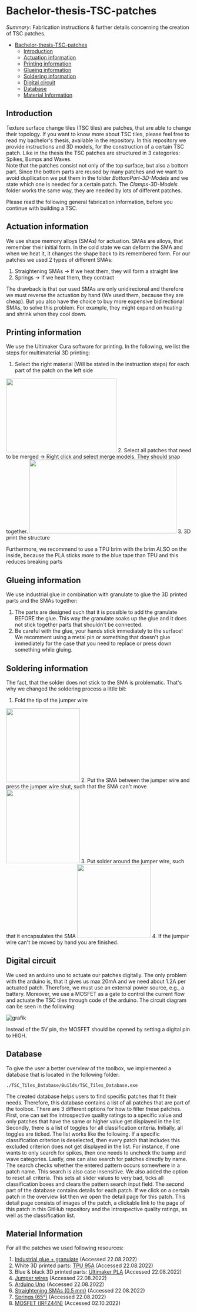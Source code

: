 # Bachelor-thesis-TSC-patches

*Summary*:
Fabrication instructions &amp; further details concerning the creation of TSC patches.

- [Bachelor-thesis-TSC-patches](#bachelor-thesis-tsc-patches)
  * [Introduction](#introduction)
  * [Actuation information](#actuation-information)
  * [Printing information](#printing-information)
  * [Glueing information](#glueing-information)
  * [Soldering information](#soldering-information)
  * [Digital circuit](#digital-circuit)
  * [Database](#database)
  * [Material Information](#material-information)


## Introduction

Texture surface change tiles (TSC tiles) are patches, that are able to change their topology. If you want to know more about TSC tiles, please feel free to read my bachelor's thesis, available in the repository.
In this repository we provide instructions and 3D models, for the construction of a certain TSC patch.
Like in the thesis the TSC patches are structured in 3 categories: Spikes, Bumps and Waves.  
Note that the patches consist not only of the top surface, but also a bottom part. Since the bottom parts are reused by many patches and we want to avoid dupllication we put them in the folder *BottomPart-3D-Models* and we state which one is needed for a certain patch. The *Clamps-3D-Models* folder works the same way, they are needed by lots of different patches.

Please read the following general fabrication information, before you continue with building a TSC.

## Actuation information

We use shape memory alloys (SMAs) for actuation. SMAs are alloys, that remember their initial form. In the cold state we can deform the SMA and when we heat it, it changes the shape back to its remembered form. For our patches we used 2 types of different SMAs: 

1. Straightening SMAs &#8594; If we heat them, they will form a straight line
2. Springs &#8594; If we heat them, they contract 

The drawback is that our used SMAs are only unidirecional and therefore we must reverse the actuation by hand (We used them, because they are cheap). But you also have the choice to buy more expensive bidirectional SMAs, to solve this problem. For example, they might expand on heating and shrink when they cool down.


## Printing information

We use the Ultimaker Cura software for printing. In the following, we list the steps for multimaterial 3D printing: 
1. Select the right material (Will be stated in the instruction steps) for each part of the patch on the left side 
<img src="https://user-images.githubusercontent.com/82590951/185628026-55f0e1e7-80df-4941-8b28-101c5e1660b2.png" width="300" height="200" />
2. Select all patches that need to be merged &#8594; Right click and select merge models. They should snap together.
<img src="https://user-images.githubusercontent.com/82590951/185628018-71d602d0-4283-4541-836d-f150d90c92a8.png" width="400" height="200" />
3. 3D print the structure 

Furthermore, we recommend to use a TPU brim with the brim ALSO on the inside, because the PLA sticks more to the blue tape than TPU and this reduces breaking parts

## Glueing information
We use industrial glue in combination with granulate to glue the 3D printed parts and the SMAs together:

1. The parts are designed such that it is possible to add the granulate BEFORE the glue. This way the granulate soaks up the glue and it does not stick together parts that shouldn't be connected.
2. Be careful with the glue, your hands stick immediately to the surface! We recomment using a metal pin or something that doesn't glue immediately for the case that you need to replace or press down something while gluing.

## Soldering information

The fact, that the solder does not stick to the SMA is problematic. That's why we changed the soldering process a little bit:

1. Fold the tip of the jumper wire
<img src="https://user-images.githubusercontent.com/82590951/193465590-f9385c7f-2e9b-4cb0-9c00-ee010f6ae063.png" width="200" height="200" />
2. Put the SMA between the jumper wire and press the jumper wire shut, such that the SMA can't move 
<img src="https://user-images.githubusercontent.com/82590951/193465647-a2e3660d-1f03-41e1-b0e3-5305cd50da77.png" width="200" height="200" />
3. Put solder around the jumper wire, such that it encapsulates the SMA 
<img src="https://user-images.githubusercontent.com/82590951/193465651-c5896d87-fd00-464c-929a-6d07e6a64ebb.png" width="200" height="200" />
4. If the jumper wire can't be moved by hand you are finished.

## Digital circuit

We used an arduino uno to actuate our patches digitally. The only problem with the arduino is, that it gives us max 20mA and we need about 1.2A per actuated patch. Therefore, we must use an external power source, e.g., a battery. Moreover, we use a MOSFET as a gate to control the current flow and actuate the TSC tiles through code of the arduino. The circuit diagram can be seen in the following: 

![grafik](https://user-images.githubusercontent.com/82590951/193465931-30f832bd-b579-43ca-8350-a031bf14e275.png)

Instead of the 5V pin, the MOSFET should be opened by setting a digital pin to HIGH.

## Database

To give the user a better overview of the toolbox, we implemented a database that is located in the following folder:

`./TSC_Tiles_Database/Builds/TSC_Tiles_Database.exe` 

The created database helps users to find specific patches that fit their needs. Therefore, this database contains a list of all patches that are part of the toolbox. There are 3 different options for how to filter these patches. First, one can set the introspective quality ratings to a specific value and only patches that have the same or higher value get displayed in the list. Secondly, there is a list of toggles for all classification criteria. Initially, all toggles are ticked. The list works like the following. If a specific classification criterion is deselected, then every patch that includes this excluded criterion does not get displayed in the list. For instance, if one wants to only search for spikes, then one needs to uncheck the bump and wave categories. Lastly, one can also search for patches directly by name. The search checks whether the entered pattern occurs somewhere in a patch name. This search is also case insensitive. We also added the option to reset all criteria. This sets all slider values to very bad, ticks all classification boxes and clears the pattern search input field.
The second part of the database contains details for each patch. If we click on a certain patch in the overview list then we open the detail page for this patch. This detail page consists of images of the patch, a clickable link to the page of this patch in this GitHub repository and the introspective quality ratings, as well as the classification list.


## Material Information

For all the patches we used following resources:   
1. [Industrial glue + granulate](https://www.amazon.de/-/en/Industrial-Effective-All-Purpose-Waterproof-Heat-Resistant/dp/B01NCZFZOG/ref=sr_1_5?keywords=industriekleber&qid=1661181665&sprefix=industrie%2Caps%2C97&sr=8-5) (Accessed 22.08.2022)
2. White 3D printed parts: [TPU 95A](https://www.igo3d.com/ultimaker-tpu-285-weiss-750) (Accessed 22.08.2022)
3. Blue & black 3D printed parts: [Ultimaker PLA](https://www.igo3d.com/ultimaker-3-pla) (Accessed 22.08.2022)
4. [Jumper wires](https://www.amazon.de/AZDelivery-Jumper-Wire-Cable-Parent/dp/B07KKJ69DV/ref=sr_1_1_sspa?keywords=br%C3%BCckendraht+m%C3%A4nnlich&qid=1661181306&sprefix=jumper+w%2Caps%2C94&sr=8-1-spons&psc=1&smid=A1X7QLRQH87QA3&spLa=ZW5jcnlwdGVkUXVhbGlmaWVyPUExWVVTR0pWSElBOTVMJmVuY3J5cHRlZElkPUEwNTY1OTU5Mlc4S1c0WEM1SkIxWCZlbmNyeXB0ZWRBZElkPUEwNzg2NTcwMVgxTkpaS0xHUFROUiZ3aWRnZXROYW1lPXNwX2F0ZiZhY3Rpb249Y2xpY2tSZWRpcmVjdCZkb05vdExvZ0NsaWNrPXRydWU=) (Accessed 22.08.2022)
5. [Arduino Uno](https://www.amazon.com/dp/B01EWOE0UU/ref=sr_1_2_sspa?__mk_de_DE=%C3%85M%C3%85%C5%BD%C3%95%C3%91&crid=1C4FYOUBGT5BM&keywords=arduino+uno+r3&qid=1661181427&sprefix=arduino+uno+r%2Caps%2C217&sr=8-2-spons&psc=1&spLa=ZW5jcnlwdGVkUXVhbGlmaWVyPUEyRTI4MUVYQUJQQUpTJmVuY3J5cHRlZElkPUEwMjE0MTg1M0tQNExKTlUwUDlRRCZlbmNyeXB0ZWRBZElkPUEwNDgzODMzMUlIN1I4WVRSM0w1UiZ3aWRnZXROYW1lPXNwX2F0ZiZhY3Rpb249Y2xpY2tSZWRpcmVjdCZkb05vdExvZ0NsaWNrPXRydWU=) (Accessed 22.08.2022)
6. [Straightening SMAs (0.5 mm)](https://www.ebay.de/itm/272744207192?_trkparms=amclksrc%3DITM%26aid%3D1110006%26algo%3DHOMESPLICE.SIM%26ao%3D1%26asc%3D20200818143230%26meid%3D8756667dcc0e49289656add78ea02dc2%26pid%3D101224%26rk%3D1%26rkt%3D2%26sd%3D273567764601%26itm%3D272744207192%26pmt%3D0%26noa%3D1%26pg%3D2047675%26algv%3DDefaultOrganicWeb&_trksid=p2047675.c101224.m-1) (Accessed 22.08.2022)
7. [Springs (65°)](https://www.ebay.de/itm/273567764601?chn=ps&var=575427231816&norover=1&mkevt=1&mkrid=707-134425-41852-0&mkcid=2&itemid=575427231816_273567764601&targetid=1404115579173&device=c&mktype=pla&googleloc=1004896&poi=&campaignid=17935704717&mkgroupid=139162549385&rlsatarget=pla-1404115579173&abcId=9301059&merchantid=7364532&gclid=Cj0KCQjw0oyYBhDGARIsAMZEuMuVkPHRHqsgRvDC3RfehDmSxC5IyUCN7cTK6KzO_mhqoJfxeMrgXL8aAvvfEALw_wcB) (Accessed 22.08.2022)
8. [MOSFET (IRFZ44N)](https://www.amazon.de/HUAREW-IRFZ44N-Gleichrichter-leistung-Transistor/dp/B08H56RJY9/ref=asc_df_B08H56RJY9/?tag=googshopde-21&linkCode=df0&hvadid=560291067799&hvpos=&hvnetw=g&hvrand=7746497831967873038&hvpone=&hvptwo=&hvqmt=&hvdev=c&hvdvcmdl=&hvlocint=&hvlocphy=9041798&hvtargid=pla-991818080629&psc=1&th=1&psc=1) (Accessed 02.10.2022)
